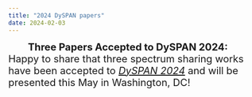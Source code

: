 ```yaml
---
title: "2024 DySPAN papers"
date: 2024-02-03
---
```


<span style="font-size: 20px;">&nbsp;&nbsp;&nbsp;&nbsp;&nbsp;&nbsp; **Three Papers Accepted to DySPAN 2024:** Happy to share that three spectrum sharing works have been accepted to [*DySPAN 2024*](https://dyspan2024.ieee-dyspan.org/) and will be presented this May in Washington, DC!</span>
